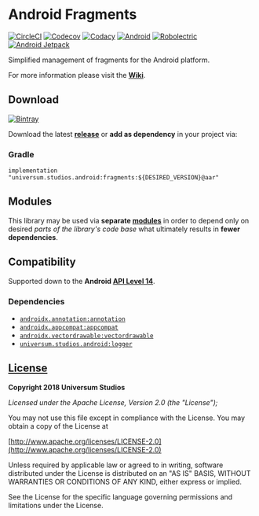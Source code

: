 Android Fragments
===============

[![CircleCI](https://circleci.com/bb/android-universum/fragments.svg?style=shield)](https://circleci.com/bb/android-universum/fragments)
[![Codecov](https://codecov.io/bb/android-universum/fragments/branch/master/graph/badge.svg)](https://codecov.io/bb/android-universum/fragments)
[![Codacy](https://api.codacy.com/project/badge/Grade/6101c2eaf68f48ba973ef375749c2536)](https://www.codacy.com/app/universum-studios/fragments?utm_source=android-universum@bitbucket.org&amp;utm_medium=referral&amp;utm_content=android-universum/fragments&amp;utm_campaign=Badge_Grade)
[![Android](https://img.shields.io/badge/android-9.0-blue.svg)](https://developer.android.com/about/versions/pie/android-9.0)
[![Robolectric](https://img.shields.io/badge/robolectric-4.3-blue.svg)](http://robolectric.org)
[![Android Jetpack](https://img.shields.io/badge/Android-Jetpack-brightgreen.svg)](https://developer.android.com/jetpack)

Simplified management of fragments for the Android platform.

For more information please visit the **[Wiki](https://bitbucket.org/android-universum/fragments/wiki)**.

## Download ##
[![Bintray](https://api.bintray.com/packages/universum-studios/android/universum.studios.android%3Afragments/images/download.svg)](https://bintray.com/universum-studios/android/universum.studios.android%3Afragments/_latestVersion)

Download the latest **[release](https://bitbucket.org/android-universum/fragments/addon/pipelines/deployments "Deployments page")** or **add as dependency** in your project via:

### Gradle ###

    implementation "universum.studios.android:fragments:${DESIRED_VERSION}@aar"

## Modules ##

This library may be used via **separate [modules](https://bitbucket.org/android-universum/fragments/src/master/MODULES.md)**
in order to depend only on desired _parts of the library's code base_ what ultimately results in **fewer dependencies**.

## Compatibility ##

Supported down to the **Android [API Level 14](http://developer.android.com/about/versions/android-4.0.html "See API highlights")**.

### Dependencies ###

- [`androidx.annotation:annotation`](https://developer.android.com/jetpack/androidx)
- [`androidx.appcompat:appcompat`](https://developer.android.com/jetpack/androidx)
- [`androidx.vectordrawable:vectordrawable`](https://developer.android.com/jetpack/androidx)
- [`universum.studios.android:logger`](https://bitbucket.org/android-universum/logger)

## [License](https://bitbucket.org/android-universum/fragments/src/master/LICENSE.md) ##

**Copyright 2018 Universum Studios**

_Licensed under the Apache License, Version 2.0 (the "License");_

You may not use this file except in compliance with the License. You may obtain a copy of the License at

[http://www.apache.org/licenses/LICENSE-2.0](http://www.apache.org/licenses/LICENSE-2.0)

Unless required by applicable law or agreed to in writing, software distributed under the License
is distributed on an "AS IS" BASIS, WITHOUT WARRANTIES OR CONDITIONS OF ANY KIND, either express
or implied.
     
See the License for the specific language governing permissions and limitations under the License.